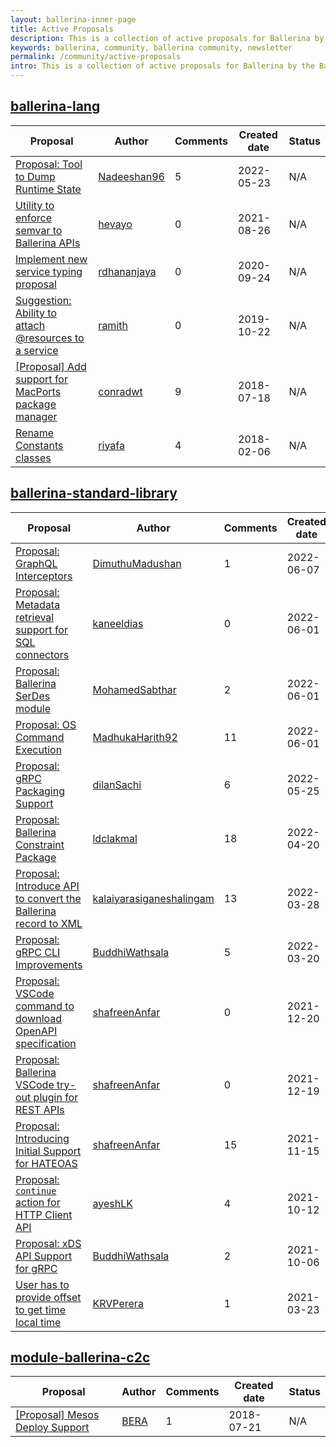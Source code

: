 ```yaml
--- 
layout: ballerina-inner-page 
title: Active Proposals 
description: This is a collection of active proposals for Ballerina by the Ballerina community. 
keywords: ballerina, community, ballerina community, newsletter 
permalink: /community/active-proposals 
intro: This is a collection of active proposals for Ballerina by the Ballerina community. 
--- 
```

## [ballerina-lang](https://github.com/ballerina-platform/ballerina-lang)

|Proposal|Author|Comments|Created date|Status| 
|---|----|----|----|----| 
|[Proposal: Tool to Dump Runtime State](https://github.com/ballerina-platform/ballerina-lang/issues/36284)|[Nadeeshan96](https://github.com/Nadeeshan96)|5|2022-05-23|N/A|
|[Utility to enforce semvar to Ballerina APIs](https://github.com/ballerina-platform/ballerina-lang/issues/32368)|[hevayo](https://github.com/hevayo)|0|2021-08-26|N/A|
|[Implement new service typing proposal](https://github.com/ballerina-platform/ballerina-lang/issues/26064)|[rdhananjaya](https://github.com/rdhananjaya)|0|2020-09-24|N/A|
|[Suggestion: Ability to attach @resources to a service](https://github.com/ballerina-platform/ballerina-lang/issues/19523)|[ramith](https://github.com/ramith)|0|2019-10-22|N/A|
|[[Proposal] Add support for MacPorts package manager](https://github.com/ballerina-platform/ballerina-lang/issues/9675)|[conradwt](https://github.com/conradwt)|9|2018-07-18|N/A|
|[Rename Constants classes](https://github.com/ballerina-platform/ballerina-lang/issues/4558)|[riyafa](https://github.com/riyafa)|4|2018-02-06|N/A|

## [ballerina-standard-library](https://github.com/ballerina-platform/ballerina-standard-library)

|Proposal|Author|Comments|Created date|Status| 
|---|----|----|----|----| 
|[Proposal: GraphQL Interceptors](https://github.com/ballerina-platform/ballerina-standard-library/issues/2977)|[DimuthuMadushan](https://github.com/DimuthuMadushan)|1|2022-06-07|Active|
|[Proposal: Metadata retrieval support for SQL connectors](https://github.com/ballerina-platform/ballerina-standard-library/issues/2965)|[kaneeldias](https://github.com/kaneeldias)|0|2022-06-01|Active|
|[Proposal: Ballerina SerDes module](https://github.com/ballerina-platform/ballerina-standard-library/issues/2964)|[MohamedSabthar](https://github.com/MohamedSabthar)|2|2022-06-01|N/A|
|[Proposal: OS Command Execution](https://github.com/ballerina-platform/ballerina-standard-library/issues/2963)|[MadhukaHarith92](https://github.com/MadhukaHarith92)|11|2022-06-01|Active|
|[Proposal: gRPC Packaging Support](https://github.com/ballerina-platform/ballerina-standard-library/issues/2948)|[dilanSachi](https://github.com/dilanSachi)|6|2022-05-25|Active|
|[Proposal: Ballerina Constraint Package](https://github.com/ballerina-platform/ballerina-standard-library/issues/2850)|[ldclakmal](https://github.com/ldclakmal)|18|2022-04-20|Accepted|
|[Proposal: Introduce API to convert the Ballerina record to XML](https://github.com/ballerina-platform/ballerina-standard-library/issues/2819)|[kalaiyarasiganeshalingam](https://github.com/kalaiyarasiganeshalingam)|13|2022-03-28|Active|
|[Proposal: gRPC CLI Improvements](https://github.com/ballerina-platform/ballerina-standard-library/issues/2794)|[BuddhiWathsala](https://github.com/BuddhiWathsala)|5|2022-03-20|Active|
|[Proposal: VSCode command to download OpenAPI specification](https://github.com/ballerina-platform/ballerina-standard-library/issues/2509)|[shafreenAnfar](https://github.com/shafreenAnfar)|0|2021-12-20|Active|
|[Proposal: Ballerina VSCode try-out plugin for REST APIs](https://github.com/ballerina-platform/ballerina-standard-library/issues/2508)|[shafreenAnfar](https://github.com/shafreenAnfar)|0|2021-12-19|Active|
|[Proposal: Introducing Initial Support for HATEOAS](https://github.com/ballerina-platform/ballerina-standard-library/issues/2391)|[shafreenAnfar](https://github.com/shafreenAnfar)|15|2021-11-15|Active|
|[Proposal: `continue` action for HTTP Client API](https://github.com/ballerina-platform/ballerina-standard-library/issues/2038)|[ayeshLK](https://github.com/ayeshLK)|4|2021-10-12|N/A|
|[Proposal: xDS API Support for gRPC](https://github.com/ballerina-platform/ballerina-standard-library/issues/2011)|[BuddhiWathsala](https://github.com/BuddhiWathsala)|2|2021-10-06|Active|
|[User has to provide offset to get time local time](https://github.com/ballerina-platform/ballerina-standard-library/issues/1138)|[KRVPerera](https://github.com/KRVPerera)|1|2021-03-23|N/A|

## [module-ballerina-c2c](https://github.com/ballerina-platform/module-ballerina-c2c)

|Proposal|Author|Comments|Created date|Status| 
|---|----|----|----|----| 
|[[Proposal] Mesos Deploy Support](https://github.com/ballerina-platform/module-ballerina-c2c/issues/431)|[BERA](https://github.com/BERA)|1|2018-07-21|N/A|

